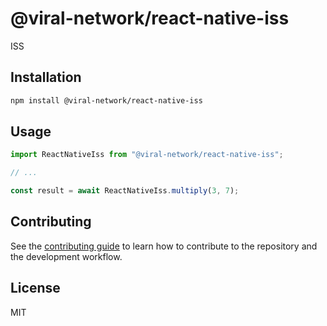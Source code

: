# @viral-network/react-native-iss

ISS

## Installation

```sh
npm install @viral-network/react-native-iss
```

## Usage

```js
import ReactNativeIss from "@viral-network/react-native-iss";

// ...

const result = await ReactNativeIss.multiply(3, 7);
```

## Contributing

See the [contributing guide](CONTRIBUTING.md) to learn how to contribute to the repository and the development workflow.

## License

MIT

